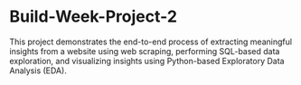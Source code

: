 # Build-Week-Project-2
This project demonstrates the end-to-end process of extracting meaningful insights from a website using web scraping, performing SQL-based data exploration, and visualizing insights using Python-based Exploratory Data Analysis (EDA).
